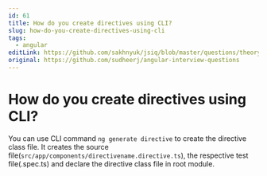 ```yaml
---
id: 61
title: How do you create directives using CLI?
slug: how-do-you-create-directives-using-cli
tags:
  - angular
editLink: https://github.com/sakhnyuk/jsiq/blob/master/questions/theory/angular/61.md
original: https://github.com/sudheerj/angular-interview-questions
---
```


# How do you create directives using CLI?

You can use CLI command `ng generate directive` to create the directive class file. It creates the source file(`src/app/components/directivename.directive.ts`), the respective test file(.spec.ts) and declare the directive class file in root module.